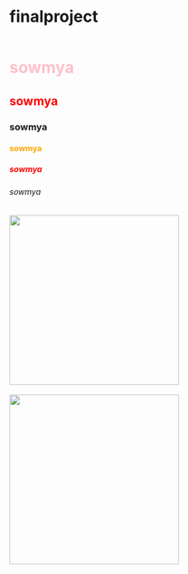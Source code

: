 # finalproject
<html>
<header>
<title>index</title>
<link rel="stylesheet" type="text/css" href="style.css">
</header>
<style>
.clr{color: red;}
</style>
<h1 style="color:pink;">sowmya</h1>
<h2 class="clr">sowmya<u></u></h2>
<h3 class="colours">sowmya</h3>
<h4 style="color:orange;">sowmya</h4>
<h5 class="clr">sowmya</h5>
<h6 class="colours">sowmya</h6>
<img src="second.jpg" width="300px" height="300px"><br/><br/>
<img src="first.jpg" width="300px" height="300px">
<div id="rectangle" style="width:200 px; height:100 px; background-color:blue">
</div>
<body/>
<html/>
